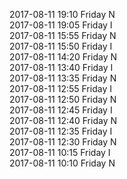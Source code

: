 2017-08-11 19:10 Friday  N  
2017-08-11 19:05 Friday  I  
2017-08-11 15:55 Friday  N  
2017-08-11 15:50 Friday  I  
2017-08-11 14:20 Friday  N  
2017-08-11 13:40 Friday  I  
2017-08-11 13:35 Friday  N  
2017-08-11 12:55 Friday  I  
2017-08-11 12:50 Friday  N  
2017-08-11 12:45 Friday  I  
2017-08-11 12:40 Friday  N  
2017-08-11 12:35 Friday  I  
2017-08-11 12:30 Friday  N  
2017-08-11 10:15 Friday  I  
2017-08-11 10:10 Friday  N  
